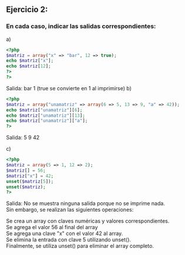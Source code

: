 
## Ejercicio 2:
### En cada caso, indicar las salidas correspondientes:
a)
```php
<?php
$matriz = array("x" => "bar", 12 => true);
echo $matriz["x"];
echo $matriz[12]; 
?>
?>
```
Salida: bar 1 (true se convierte en 1 al imprimirse)
b)
```php
<?php
$matriz = array("unamatriz" => array(6 => 5, 13 => 9, "a" => 42));
echo $matriz["unamatriz"][6]; 
echo $matriz["unamatriz"][13]; 
echo $matriz["unamatriz"]["a"];
?>
```
 Salida: 5 9 42

c)
```php
<?php
$matriz = array(5 => 1, 12 => 2);
$matriz[] = 56; 
$matriz["x"] = 42; 
unset($matriz[5]); 
unset($matriz);
?>
```

Salida: No se muestra ninguna salida porque no se imprime nada. \
 Sin embargo, se realizan las siguientes operaciones:

Se crea un array con claves numéricas y valores correspondientes. \
Se agrega el valor 56 al final del array \
Se agrega una clave "x" con el valor 42 al array. \
Se elimina la entrada con clave 5 utilizando unset(). \
Finalmente, se utiliza unset() para eliminar el array completo.